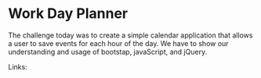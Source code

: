 # Work Day Planner


The challenge today was to create a simple calendar application that allows a user to save events for each hour of the day. We have to show our understanding and usage of bootstap, javaScript, and jQuery. 

Links: 


